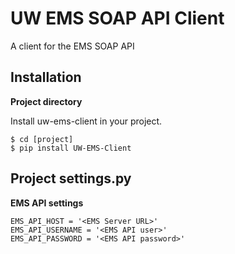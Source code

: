 UW EMS SOAP API Client
===========================

A client for the EMS SOAP API

Installation
------------

**Project directory**

Install uw-ems-client in your project.

    $ cd [project]
    $ pip install UW-EMS-Client

Project settings.py
------------------

**EMS API settings**

    EMS_API_HOST = '<EMS Server URL>'
    EMS_API_USERNAME = '<EMS API user>'
    EMS_API_PASSWORD = '<EMS API password>'
